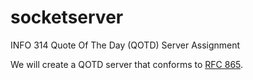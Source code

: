 # socketserver
INFO 314 Quote Of The Day (QOTD) Server Assignment

We will create a QOTD server that conforms to [RFC 865](https://datatracker.ietf.org/doc/html/rfc865.html).
